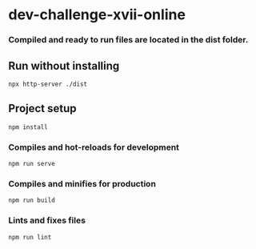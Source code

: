 # dev-challenge-xvii-online

### Compiled and ready to run files are located in the dist folder.

## Run without installing
```
npx http-server ./dist
```

## Project setup
```
npm install
```

### Compiles and hot-reloads for development
```
npm run serve
```

### Compiles and minifies for production
```
npm run build
```

### Lints and fixes files
```
npm run lint
```
